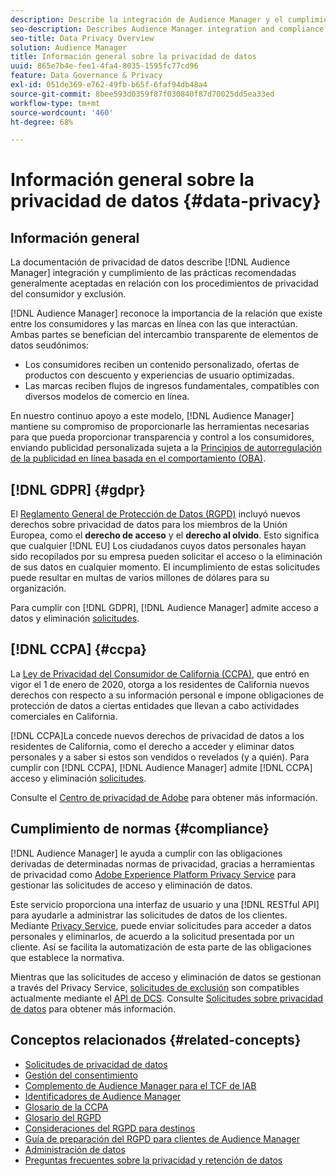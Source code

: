 ```yaml
---
description: Describe la integración de Audience Manager y el cumplimiento de las prácticas recomendadas generalmente aceptadas en relación con los procedimientos de privacidad del consumidor y exclusión.
seo-description: Describes Audience Manager integration and compliance with generally accepted best practices related to consumer privacy and opt-out procedures.
seo-title: Data Privacy Overview
solution: Audience Manager
title: Información general sobre la privacidad de datos
uuid: 865e7b4e-fee1-4fa4-8035-1595fc77cd96
feature: Data Governance & Privacy
exl-id: 051de369-e762-49fb-b65f-6faf94db48a4
source-git-commit: 8bee593d0359f87f030840f87d70025dd5ea33ed
workflow-type: tm+mt
source-wordcount: '460'
ht-degree: 68%

---
```


# Información general sobre la privacidad de datos {#data-privacy}

## Información general

La documentación de privacidad de datos describe [!DNL Audience Manager] integración y cumplimiento de las prácticas recomendadas generalmente aceptadas en relación con los procedimientos de privacidad del consumidor y exclusión.

[!DNL Audience Manager] reconoce la importancia de la relación que existe entre los consumidores y las marcas en línea con las que interactúan. Ambas partes se benefician del intercambio transparente de elementos de datos seudónimos:

* Los consumidores reciben un contenido personalizado, ofertas de productos con descuento y experiencias de usuario optimizadas.
* Las marcas reciben flujos de ingresos fundamentales, compatibles con diversos modelos de comercio en línea.

En nuestro continuo apoyo a este modelo, [!DNL Audience Manager] mantiene su compromiso de proporcionarle las herramientas necesarias para que pueda proporcionar transparencia y control a los consumidores, enviando publicidad personalizada sujeta a la [Principios de autorregulación de la publicidad en línea basada en el comportamiento (OBA)](https://www.iab.com/news/self-regulatory-principles-for-online-behavioral-advertising/).

## [!DNL GDPR] {#gdpr}

El [Reglamento General de Protección de Datos (RGPD)](https://gdpr.eu/data-privacy/) incluyó nuevos derechos sobre privacidad de datos para los miembros de la Unión Europea, como el **derecho de acceso** y el **derecho al olvido**. Esto significa que cualquier [!DNL EU] Los ciudadanos cuyos datos personales hayan sido recopilados por su empresa pueden solicitar el acceso o la eliminación de sus datos en cualquier momento. El incumplimiento de estas solicitudes puede resultar en multas de varios millones de dólares para su organización.

Para cumplir con [!DNL GDPR], [!DNL Audience Manager] admite acceso a datos y eliminación [solicitudes](data-privacy-requests.md).

## [!DNL CCPA] {#ccpa}

La [Ley de Privacidad del Consumidor de California (CCPA)](https://www.caprivacy.org/about), que entró en vigor el 1 de enero de 2020, otorga a los residentes de California nuevos derechos con respecto a su información personal e impone obligaciones de protección de datos a ciertas entidades que llevan a cabo actividades comerciales en California.

[!DNL CCPA]La concede nuevos derechos de privacidad de datos a los residentes de California, como el derecho a acceder y eliminar datos personales y a saber si estos son vendidos o revelados (y a quién). Para cumplir con [!DNL CCPA], [!DNL Audience Manager] admite [!DNL CCPA] acceso y eliminación [solicitudes](data-privacy-requests.md).

Consulte el [Centro de privacidad de Adobe](https://www.adobe.com/es/privacy/opt-out.html) para obtener más información.

## Cumplimiento de normas {#compliance}

[!DNL Audience Manager] le ayuda a cumplir con las obligaciones derivadas de determinadas normas de privacidad, gracias a herramientas de privacidad como [Adobe Experience Platform Privacy Service](https://experienceleague.adobe.com/docs/experience-platform/privacy/home.html?lang=en) para gestionar las solicitudes de acceso y eliminación de datos.

Este servicio proporciona una interfaz de usuario y una [!DNL RESTful API] para ayudarle a administrar las solicitudes de datos de los clientes. Mediante [Privacy Service](https://experienceleague.adobe.com/docs/experience-platform/privacy/home.html?lang=en), puede enviar solicitudes para acceder a datos personales y eliminarlos, de acuerdo a la solicitud presentada por un cliente. Así se facilita la automatización de esta parte de las obligaciones que establece la normativa.

Mientras que las solicitudes de acceso y eliminación de datos se gestionan a través del Privacy Service, [solicitudes de exclusión](data-privacy-requests.md#opt-out-requests) son compatibles actualmente mediante el [API de DCS](../../api/dcs-intro/dcs-api-reference/dcs-api-reference-overview.md). Consulte [Solicitudes sobre privacidad de datos](data-privacy-requests.md) para obtener más información.

## Conceptos relacionados {#related-concepts}

* [Solicitudes de privacidad de datos](data-privacy-requests.md)
* [Gestión del consentimiento](data-privacy-consent.md)
* [Complemento de Audience Manager para el TCF de IAB](aam-iab-plugin.md)
* [Identificadores de Audience Manager](data-privacy-ids.md)
* [Glosario de la CCPA](aam-ccpa-glossary.md)
* [Glosario del RGPD](aam-gdpr-glossary.md)
* [Consideraciones del RGPD para destinos](aam-gdpr-partners.md)
* [Guía de preparación del RGPD para clientes de Audience Manager](aam-gdpr-readiness.md)
* [Administración de datos](data-governance.md)
* [Preguntas frecuentes sobre la privacidad y retención de datos](../../faq/faq-privacy.md)
